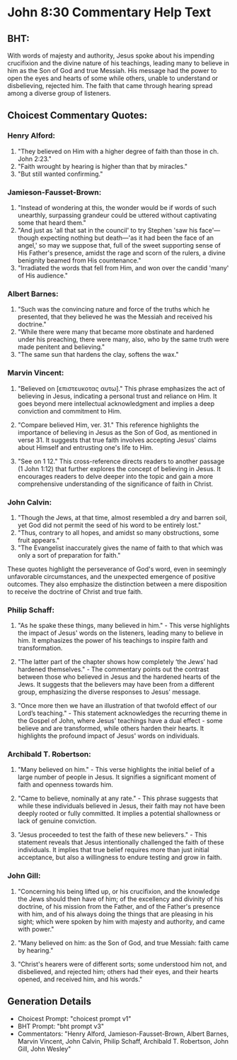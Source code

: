 # John 8:30 Commentary Help Text

## BHT:
With words of majesty and authority, Jesus spoke about his impending crucifixion and the divine nature of his teachings, leading many to believe in him as the Son of God and true Messiah. His message had the power to open the eyes and hearts of some while others, unable to understand or disbelieving, rejected him. The faith that came through hearing spread among a diverse group of listeners.

## Choicest Commentary Quotes:
### Henry Alford:
1. "They believed on Him with a higher degree of faith than those in ch. John 2:23." 
2. "Faith wrought by hearing is higher than that by miracles."
3. "But still wanted confirming."

### Jamieson-Fausset-Brown:
1. "Instead of wondering at this, the wonder would be if words of such unearthly, surpassing grandeur could be uttered without captivating some that heard them."
2. "And just as 'all that sat in the council' to try Stephen 'saw his face'—though expecting nothing but death—'as it had been the face of an angel,' so may we suppose that, full of the sweet supporting sense of His Father's presence, amidst the rage and scorn of the rulers, a divine benignity beamed from His countenance."
3. "Irradiated the words that fell from Him, and won over the candid 'many' of His audience."

### Albert Barnes:
1. "Such was the convincing nature and force of the truths which he presented, that they believed he was the Messiah and received his doctrine."
2. "While there were many that became more obstinate and hardened under his preaching, there were many, also, who by the same truth were made penitent and believing."
3. "The same sun that hardens the clay, softens the wax."

### Marvin Vincent:
1. "Believed on [επιστευκοτας αυτω]." This phrase emphasizes the act of believing in Jesus, indicating a personal trust and reliance on Him. It goes beyond mere intellectual acknowledgment and implies a deep conviction and commitment to Him.

2. "Compare believed Him, ver. 31." This reference highlights the importance of believing in Jesus as the Son of God, as mentioned in verse 31. It suggests that true faith involves accepting Jesus' claims about Himself and entrusting one's life to Him.

3. "See on 1 12." This cross-reference directs readers to another passage (1 John 1:12) that further explores the concept of believing in Jesus. It encourages readers to delve deeper into the topic and gain a more comprehensive understanding of the significance of faith in Christ.

### John Calvin:
1. "Though the Jews, at that time, almost resembled a dry and barren soil, yet God did not permit the seed of his word to be entirely lost."
2. "Thus, contrary to all hopes, and amidst so many obstructions, some fruit appears."
3. "The Evangelist inaccurately gives the name of faith to that which was only a sort of preparation for faith."

These quotes highlight the perseverance of God's word, even in seemingly unfavorable circumstances, and the unexpected emergence of positive outcomes. They also emphasize the distinction between a mere disposition to receive the doctrine of Christ and true faith.

### Philip Schaff:
1. "As he spake these things, many believed in him." - This verse highlights the impact of Jesus' words on the listeners, leading many to believe in him. It emphasizes the power of his teachings to inspire faith and transformation.

2. "The latter part of the chapter shows how completely ‘the Jews’ had hardened themselves." - The commentary points out the contrast between those who believed in Jesus and the hardened hearts of the Jews. It suggests that the believers may have been from a different group, emphasizing the diverse responses to Jesus' message.

3. "Once more then we have an illustration of that twofold effect of our Lord’s teaching." - This statement acknowledges the recurring theme in the Gospel of John, where Jesus' teachings have a dual effect - some believe and are transformed, while others harden their hearts. It highlights the profound impact of Jesus' words on individuals.

### Archibald T. Robertson:
1. "Many believed on him." - This verse highlights the initial belief of a large number of people in Jesus. It signifies a significant moment of faith and openness towards him.

2. "Came to believe, nominally at any rate." - This phrase suggests that while these individuals believed in Jesus, their faith may not have been deeply rooted or fully committed. It implies a potential shallowness or lack of genuine conviction.

3. "Jesus proceeded to test the faith of these new believers." - This statement reveals that Jesus intentionally challenged the faith of these individuals. It implies that true belief requires more than just initial acceptance, but also a willingness to endure testing and grow in faith.

### John Gill:
1. "Concerning his being lifted up, or his crucifixion, and the knowledge the Jews should then have of him; of the excellency and divinity of his doctrine, of his mission from the Father, and of the Father's presence with him, and of his always doing the things that are pleasing in his sight; which were spoken by him with majesty and authority, and came with power."

2. "Many believed on him: as the Son of God, and true Messiah: faith came by hearing."

3. "Christ's hearers were of different sorts; some understood him not, and disbelieved, and rejected him; others had their eyes, and their hearts opened, and received him, and his words."


## Generation Details
- Choicest Prompt: "choicest prompt v1"
- BHT Prompt: "bht prompt v3"
- Commentators: "Henry Alford, Jamieson-Fausset-Brown, Albert Barnes, Marvin Vincent, John Calvin, Philip Schaff, Archibald T. Robertson, John Gill, John Wesley"
